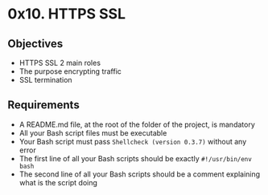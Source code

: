 # 0x10. HTTPS SSL

## Objectives
+ HTTPS SSL 2 main roles
+ The purpose encrypting traffic
+ SSL termination


## Requirements
+ A README.md file, at the root of the folder of the project, is mandatory
+ All your Bash script files must be executable
+ Your Bash script must pass `Shellcheck (version 0.3.7)` without any error
+ The first line of all your Bash scripts should be exactly `#!/usr/bin/env bash`
+ The second line of all your Bash scripts should be a comment explaining what is the script doing 
